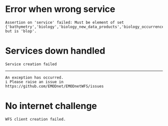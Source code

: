 # Error when wrong service

    Assertion on 'service' failed: Must be element of set {'bathymetry','biology','biology_new_data_products','biology_occurrence_data','chemistry_litter','chemistry_contaminants','chemistry_cdi_data_discovery_and_access_service','chemistry_distribution_of_cdi_observations_per_data_category_p_36_and_msfd_sea_regions','geology_sea_floor_bedrock','geology_marine_minerals','geology_seabed_substrate_maps','geology_events_and_probabilities','geology_coastal_behaviour','geology_submerged_landscapes','geology_index_of_borehole_and_geophysics_data','human_activities_data_and_data_products','physics_data_and_data_products','seabed_habitats_general_datasets_and_products','seabed_habitats_individual_habitat_map_and_model_datasets'}, but is 'blop'.

# Services down handled

    Service creation failed

---

    An exception has occurred.
    i Please raise an issue in https://github.com/EMODnet/EMODnetWFS/issues

# No internet challenge

    WFS client creation failed.

